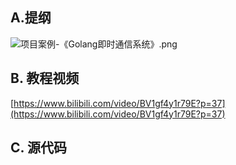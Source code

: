 <a name="AMVnh"></a>
## A.提纲

![项目案例-《Golang即时通信系统》.png](https://cdn.nlark.com/yuque/0/2022/png/26269664/1650607219510-afe29e7e-6ff9-499f-bae9-0794aa90e358.png#clientId=u5eeecd9a-f919-4&from=ui&height=5486&id=u74e412be&originHeight=26946&originWidth=4224&originalType=binary&ratio=1&rotation=0&showTitle=false&size=10298415&status=done&style=none&taskId=u68e01fae-227a-42fa-aa23-7d22956607b&title=&width=860)

<a name="G77p2"></a>
## B. 教程视频
[https://www.bilibili.com/video/BV1gf4y1r79E?p=37](https://www.bilibili.com/video/BV1gf4y1r79E?p=37)
<a name="nNVKO"></a>
## C. 源代码




